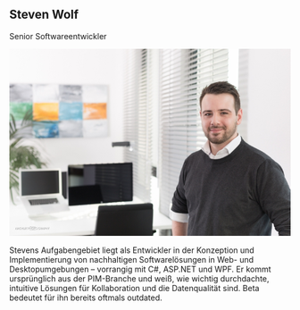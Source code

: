 ## Steven Wolf

Senior Softwareentwickler

![](/assets/images/about_us/full_image/steven.wolf.jpg)

Stevens Aufgabengebiet liegt als Entwickler in der Konzeption und Implementierung von nachhaltigen Softwarelösungen in Web- und Desktopumgebungen – vorrangig mit C#, ASP.NET und WPF. Er kommt ursprünglich aus der PIM-Branche und weiß, wie wichtig durchdachte, intuitive Lösungen für Kollaboration und die Datenqualität sind. Beta bedeutet für ihn bereits oftmals outdated.
